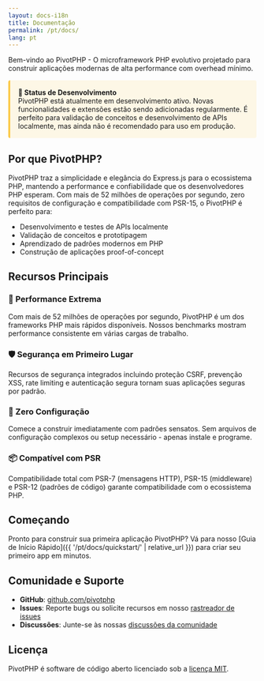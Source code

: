 ```yaml
---
layout: docs-i18n
title: Documentação
permalink: /pt/docs/
lang: pt
---
```


<p class="lead">Bem-vindo ao PivotPHP - O microframework PHP evolutivo projetado para construir aplicações modernas de alta performance com overhead mínimo.</p>

<div style="background: rgba(251, 191, 36, 0.1); border-left: 4px solid rgba(251, 191, 36, 0.8); padding: 1rem; margin: 1rem 0; border-radius: 4px;">
  <strong>🚧 Status de Desenvolvimento</strong><br>
  PivotPHP está atualmente em desenvolvimento ativo. Novas funcionalidades e extensões estão sendo adicionadas regularmente. É perfeito para validação de conceitos e desenvolvimento de APIs localmente, mas ainda não é recomendado para uso em produção.
</div>

## Por que PivotPHP?

PivotPHP traz a simplicidade e elegância do Express.js para o ecossistema PHP, mantendo a performance e confiabilidade que os desenvolvedores PHP esperam. Com mais de 52 milhões de operações por segundo, zero requisitos de configuração e compatibilidade com PSR-15, o PivotPHP é perfeito para:

- Desenvolvimento e testes de APIs localmente
- Validação de conceitos e prototipagem
- Aprendizado de padrões modernos em PHP
- Construção de aplicações proof-of-concept

## Recursos Principais

### 🚀 Performance Extrema
Com mais de 52 milhões de operações por segundo, PivotPHP é um dos frameworks PHP mais rápidos disponíveis. Nossos benchmarks mostram performance consistente em várias cargas de trabalho.

### 🛡️ Segurança em Primeiro Lugar
Recursos de segurança integrados incluindo proteção CSRF, prevenção XSS, rate limiting e autenticação segura tornam suas aplicações seguras por padrão.

### 🔧 Zero Configuração
Comece a construir imediatamente com padrões sensatos. Sem arquivos de configuração complexos ou setup necessário - apenas instale e programe.

### 📦 Compatível com PSR
Compatibilidade total com PSR-7 (mensagens HTTP), PSR-15 (middleware) e PSR-12 (padrões de código) garante compatibilidade com o ecossistema PHP.

## Começando

Pronto para construir sua primeira aplicação PivotPHP? Vá para nosso [Guia de Início Rápido]({{ '/pt/docs/quickstart/' | relative_url }}) para criar seu primeiro app em minutos.

## Comunidade e Suporte

- **GitHub**: [github.com/pivotphp](https://github.com/pivotphp)
- **Issues**: Reporte bugs ou solicite recursos em nosso [rastreador de issues](https://github.com/pivotphp/framework/issues)
- **Discussões**: Junte-se às nossas [discussões da comunidade](https://github.com/pivotphp/framework/discussions)

## Licença

PivotPHP é software de código aberto licenciado sob a [licença MIT](https://opensource.org/licenses/MIT).
